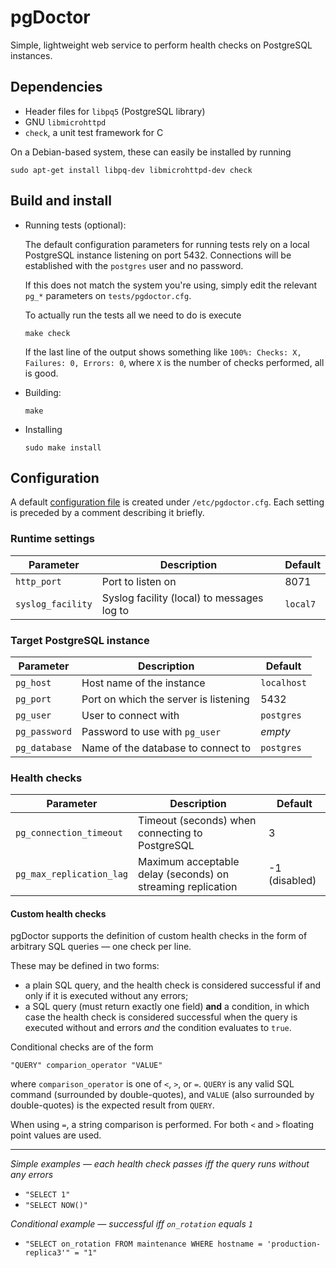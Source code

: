 pgDoctor
========

Simple, lightweight web service to perform health checks on PostgreSQL instances.


## Dependencies
* Header files for `libpq5` (PostgreSQL library)
* GNU `libmicrohttpd`
* `check`, a unit test framework for C
  
On a Debian-based system, these can easily be installed by running
  
`sudo apt-get install libpq-dev libmicrohttpd-dev check`

  
## Build and install

* Running tests (optional):
  
  The default configuration parameters for running tests rely on a local PostgreSQL instance 
  listening on port 5432. Connections will be established with the `postgres` user and no 
  password.
  
  If this does not match the system you're using, simply edit the relevant `pg_*` parameters
  on `tests/pgdoctor.cfg`.
  
  To actually run the tests all we need to do is execute 
  
    `make check`
    
  If the last line of the output shows something like `100%: Checks: X, Failures: 0, Errors: 0`,
  where `X` is the number of checks performed, all is good.

* Building:
  
    `make`

* Installing

    `sudo make install`


## Configuration
A default [configuration file](https://github.com/thumbtack/pgdoctor/blob/master/pgdoctor.cfg)
is created under `/etc/pgdoctor.cfg`. Each setting is preceded by a comment describing it briefly.


### Runtime settings
| Parameter        | Description           | Default  |
| ------------- |-------------|-----|
| `http_port`      | Port to listen on | 8071 |
| `syslog_facility` | Syslog facility (local) to messages log to | `local7` |

### Target PostgreSQL instance
| Parameter        | Description           | Default  |
| ------------- |-------------|-----|
| `pg_host` | Host name of the instance | `localhost` |
| `pg_port` | Port on which the server is listening | 5432 |
| `pg_user` | User to connect with | `postgres` |
| `pg_password` | Password to use with `pg_user` | *empty* |
| `pg_database` | Name of the database to connect to | `postgres` |

### Health checks
| Parameter        | Description           | Default  |
| ------------- |-------------|-----|
| `pg_connection_timeout` | Timeout (seconds) when connecting to PostgreSQL | 3 |
| `pg_max_replication_lag` | Maximum acceptable delay (seconds) on streaming replication | -1 (disabled) |

#### Custom health checks
pgDoctor supports the definition of custom health checks in the form of arbitrary SQL queries &mdash; one
check per line.

These may be defined in two forms: 
* a plain SQL query, and the health check is considered successful if and only if it is executed without
any errors;
* a SQL query (must return exactly one field) **and** a condition, in which case the health check 
is considered successful when the query is executed without and errors *and* the condition 
evaluates to `true`.

Conditional checks are of the form
```
"QUERY" comparion_operator "VALUE"
```
where `comparison_operator` is one of `<`, `>`, or `=`. `QUERY` is any valid SQL command 
(surrounded by double-quotes), and `VALUE` (also surrounded by double-quotes) is the expected 
result from `QUERY`. 

When using `=`, a string comparison is performed. For both `<` and `>` floating point values are
used. 

---

*Simple examples &mdash; each health check passes iff the query runs without any errors*
* `"SELECT 1"`
* `"SELECT NOW()"`

*Conditional example &mdash; successful iff `on_rotation` equals `1`* 
* `"SELECT on_rotation FROM maintenance WHERE hostname = 'production-replica3'" = "1"`

